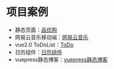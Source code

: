 # 项目案例

- 静态页面：<a href="https://github.com/yychuiyan/frontend-cc/tree/master/pinyougou" target="_blank">品优购</a>
- 网易云音乐移动端：<a href="https://github.com/yychuiyan/frontend-cc/tree/master/vue2-cloud-music" target="_blank">网易云音乐</a>
- vue2.0 ToDoList：<a href="https://github.com/yychuiyan/frontend-cc/tree/master/vue2.0-todos" target="_blank">ToDo</a>
- 日历组件：[日历组件](https://github.com/yychuiyan/frontend-cc/tree/master/calendar)
- vuepress静态博客：[vuepress静态博客](https://github.com/yychuiyan/frontend-cc/tree/master/vblogs)
